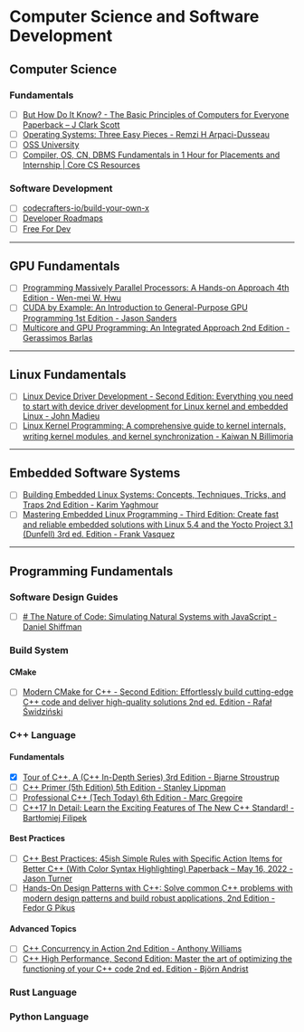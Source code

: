 # Computer Science and Software Development
## Computer Science

### Fundamentals

- [ ] [But How Do It Know? - The Basic Principles of Computers for Everyone Paperback – J Clark Scott](https://a.co/d/94jeJr8)
- [ ] [Operating Systems: Three Easy Pieces - Remzi H Arpaci-Dusseau](https://a.co/d/iBCKd4v)
- [ ] [OSS University](https://ossu.firebaseapp.com/#/)
- [ ] [Compiler, OS, CN, DBMS Fundamentals in 1 Hour for Placements and Internship | Core CS Resources](https://www.youtube.com/watch?v=0u66_vNiRlo)

### Software Development

- [ ] [codecrafters-io/build-your-own-x](https://github.com/codecrafters-io/build-your-own-x)
- [ ] [Developer Roadmaps](https://roadmap.sh/)
- [ ] [Free For Dev](https://free-for.dev/#/)

---
## GPU Fundamentals

- [ ] [Programming Massively Parallel Processors: A Hands-on Approach 4th Edition - Wen-mei W. Hwu](https://a.co/d/ahciGxm)
- [ ] [CUDA by Example: An Introduction to General-Purpose GPU Programming 1st Edition - Jason Sanders](https://a.co/d/3335nKi)
- [ ] [Multicore and GPU Programming: An Integrated Approach 2nd Edition - Gerassimos Barlas](https://a.co/d/54ZrNtv)
---
## Linux Fundamentals

- [ ] [Linux Device Driver Development - Second Edition: Everything you need to start with device driver development for Linux kernel and embedded Linux - John Madieu](https://a.co/d/8j1icPI)
- [ ] [Linux Kernel Programming: A comprehensive guide to kernel internals, writing kernel modules, and kernel synchronization - Kaiwan N Billimoria](https://a.co/d/bZMNorc)
---
## Embedded Software Systems

- [ ] [Building Embedded Linux Systems: Concepts, Techniques, Tricks, and Traps 2nd Edition - Karim Yaghmour](https://a.co/d/cJFmavR)
- [ ] [Mastering Embedded Linux Programming - Third Edition: Create fast and reliable embedded solutions with Linux 5.4 and the Yocto Project 3.1 (Dunfell) 3rd ed. Edition - Frank Vasquez](https://a.co/d/fvIyuNr)
--- 
## Programming Fundamentals

### Software Design Guides

- [ ] [# The Nature of Code: Simulating Natural Systems with JavaScript - Daniel Shiffman](https://a.co/d/4hvYUCK)

### Build System

#### CMake

- [ ] [Modern CMake for C++ - Second Edition: Effortlessly build cutting-edge C++ code and deliver high-quality solutions 2nd ed. Edition - Rafał Świdziński](https://a.co/d/2dUFQtA)

### C++ Language

#### Fundamentals

- [x] [Tour of C++, A (C++ In-Depth Series) 3rd Edition - Bjarne Stroustrup](https://a.co/d/65QYo6I)
- [ ] [C++ Primer (5th Edition) 5th Edition - Stanley Lippman](https://a.co/d/0D7wwuw)
- [ ] [Professional C++ (Tech Today) 6th Edition - Marc Gregoire](https://a.co/d/23jCOnB)
- [ ] [C++17 In Detail: Learn the Exciting Features of The New C++ Standard! - Bartłomiej Filipek](https://a.co/d/e0JtXiC)

#### Best Practices

- [ ] [C++ Best Practices: 45ish Simple Rules with Specific Action Items for Better C++ (With Color Syntax Highlighting) Paperback – May 16, 2022 - Jason Turner](https://a.co/d/4NREJ6Z)
- [ ] [Hands-On Design Patterns with C++: Solve common C++ problems with modern design patterns and build robust applications, 2nd Edition - Fedor G Pikus](https://a.co/d/gOz4IGK)
#### Advanced Topics

- [ ] [C++ Concurrency in Action 2nd Edition - Anthony Williams](https://a.co/d/cBMc2Q0)
- [ ] [C++ High Performance, Second Edition: Master the art of optimizing the functioning of your C++ code 2nd ed. Edition - Björn Andrist](https://a.co/d/3VeHnzn)
### Rust Language

### Python Language